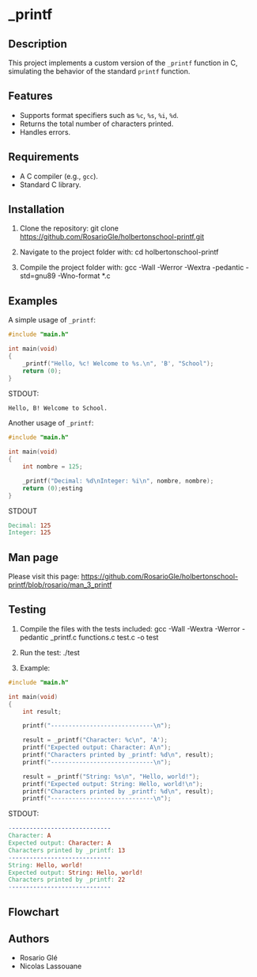 # _printf

## Description
This project implements a custom version of the `_printf` function in C, simulating the behavior of the standard `printf` function.

## Features
- Supports format specifiers such as `%c`, `%s`, `%i`, `%d`.
- Returns the total number of characters printed.
- Handles errors.

## Requirements
- A C compiler (e.g., `gcc`).
- Standard C library.

## Installation
1. Clone the repository:
git clone https://github.com/RosarioGle/holbertonschool-printf.git

2. Navigate to the project folder with:
cd holbertonschool-printf

3. Compile the project folder with:
gcc -Wall -Werror -Wextra -pedantic -std=gnu89 -Wno-format *.c

## Examples
A simple usage of `_printf`:
```c
#include "main.h"

int main(void)
{
    _printf("Hello, %c! Welcome to %s.\n", 'B', "School");
    return (0);
}
```
STDOUT:
```makefile
Hello, B! Welcome to School.
```

Another usage of `_printf`:
```c
#include "main.h"

int main(void)
{
    int nombre = 125;

    _printf("Decimal: %d\nInteger: %i\n", nombre, nombre);
    return (0);esting
}
```
STDOUT
```makefile
Decimal: 125
Integer: 125
```

## Man page
Please visit this page:
https://github.com/RosarioGle/holbertonschool-printf/blob/rosario/man_3_printf

## Testing
1. Compile the files with the tests included:
gcc -Wall -Wextra -Werror -pedantic _printf.c functions.c test.c -o test

2. Run the test:
./test

3. Example:
```c
#include "main.h"

int main(void)
{
    int result;

	printf("-----------------------------\n");

    result = _printf("Character: %c\n", 'A');
    printf("Expected output: Character: A\n");
    printf("Characters printed by _printf: %d\n", result);
	printf("-----------------------------\n");

    result = _printf("String: %s\n", "Hello, world!");
    printf("Expected output: String: Hello, world!\n");
    printf("Characters printed by _printf: %d\n", result);
	printf("-----------------------------\n");
```
STDOUT:
```makefile
-----------------------------
Character: A
Expected output: Character: A
Characters printed by _printf: 13
-----------------------------
String: Hello, world!
Expected output: String: Hello, world!
Characters printed by _printf: 22
-----------------------------
```

## Flowchart


## Authors
- Rosario Glé
- Nicolas Lassouane
